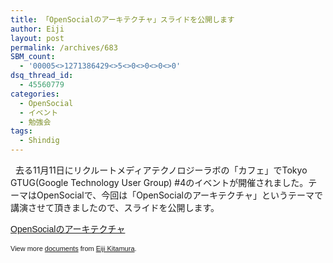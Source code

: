 ```yaml
---
title: 「OpenSocialのアーキテクチャ」スライドを公開します
author: Eiji
layout: post
permalink: /archives/683
SBM_count:
  - '00005<>1271386429<>5<>0<>0<>0<>0'
dsq_thread_id:
  - 45560779
categories:
  - OpenSocial
  - イベント
  - 勉強会
tags:
  - Shindig
---
```

<div class="wp_plus_one_button" style="margin: 0 8px 8px 0; float:left; ">
  <g:plusone href="http://devlog.agektmr.com/archives/683" callback="wp_plus_one_handler"></g:plusone>
</div>

去る11月11日にリクルートメディアテクノロジーラボの「カフェ」でTokyo GTUG(Google Technology User Group) #4のイベントが開催されました。テーマはOpenSocialで、今回は「OpenSocialのアーキテクチャ」というテーマで講演させて頂きましたので、スライドを公開します。

<div id="__ss_2499345" style="width: 425px; text-align: left;">
  <a style="font:14px Helvetica,Arial,Sans-serif;display:block;margin:12px 0 3px 0;text-decoration:underline;" title="OpenSocialのアーキテクチャ" href="http://www.slideshare.net/agektmr/opensocial-2499345">OpenSocialのアーキテクチャ</a></p> <div style="font-size: 11px; font-family: tahoma,arial; height: 26px; padding-top: 2px;">
    View more <a style="text-decoration:underline;" href="http://www.slideshare.net/">documents</a> from <a style="text-decoration:underline;" href="http://www.slideshare.net/agektmr">Eiji Kitamura</a>.
  </div>
</div>